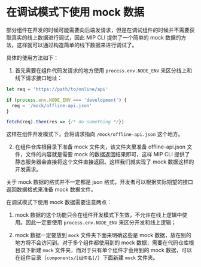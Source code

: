 # 在调试模式下使用 mock 数据

部分组件在开发的时候可能需要向后端发请求，但是在调试组件的时候并不需要获取真实的线上数据进行调试，因此 MIP CLI 提供了一个简单的 mock 数据的方法，这样就可以通过构造简单的线下数据来进行调试了。

具体的使用方法如下：

1. 首先需要在组件代码发请求的地方使用 `process.env.NODE_ENV` 来区分线上和线下请求接口地址：

```js
let req = 'https://path/to/online/api'

if (process.env.NODE_ENV === 'development') {
  req = '/mock/offline-api.json'
}

fetch(req).then(res => {/* do something */})
```

这样在组件开发模式下，会将请求指向 `/mock/offline-api.json` 这个地方。

2. 在组件仓库根目录下准备 mock 文件夹，该文件夹里准备 offline-api.json 文件，文件的内容就是需要 mock 的数据返回结果即可，这样 MIP CLI 提供了静态服务器会直接将这个文件直接返回。这样我们就实现了 mock 数据这样的开发需求。

关于 mock 数据的格式并不一定都是 json 格式，开发者可以根据实际期望的接口返回数据格式来准备 mock 数据文件。

在调试模式下使用 mock 数据需要注意两点：

1. mock 数据的这个功能只会在组件开发模式下生效，不允许在线上逻辑中使用。因此一定要使用 `process.env.NODE_ENV` 来区分开发和线上逻辑；

2. mock 数据一定要放到 `mock` 文件夹下面来明确这些是 mock 数据，放在别的地方将不会访问到。对于多个组件都使用到的 mock 数据，需要在代码仓库根目录下新建 `mock` 文件夹，而对于只有单个组件才会用到的 mock 数据，可以在组件目录（`components/[组件名]/`）下面新建 `mock` 文件夹。

